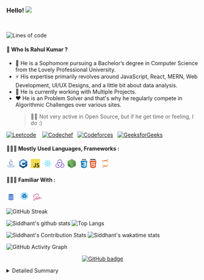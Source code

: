 ### Hello! <img src="https://github.com/TheDudeThatCode/TheDudeThatCode/blob/master/Assets/Hi.gif" width="29px">

<!-- <a href="https://www.linkedin.com/in/iamrahull/"><img src="https://www.flaticon.com/svg/static/icons/svg/174/174857.svg" width="30" height="30"></a>
<a href="mailto:rahulasr101@gmail.com"><img src="https://www.flaticon.com/svg/static/icons/svg/646/646187.svg" width="30" height="30"></a>
<a href="https://t.me/cesur"><img src="https://www.flaticon.com/svg/static/icons/svg/1532/1532545.svg" width="30" height="30"></a>
<a href="https://www.instagram.com/k._.rahul/"><img src="https://www.flaticon.com/svg/static/icons/svg/174/174855.svg" width="30" height="30" /></a> -->
<br>

![Lines of code](https://img.shields.io/badge/From%20Hello%20World%20I've%20written-2124786%20Lines%20of%20code-blue)

#### 🤔 Who Is Rahul Kumar ?

- 🏫 He is a Sophomore pursuing a Bachelor’s degree in Computer Science from the Lovely Professional University.
- ⚡️ His expertise primarily revolves around JavaScript, React, MERN, Web Development, UI/UX Designs, and a little bit about data analysis.
- 🔭 He is currently working with Multiple Projects.
- ♥️ He is an Problem Solver and that's why he regularly compete in Algorithmic Challenges over various sites.
  > 🐱‍💻 Not very active in Open Source, but if he get time or feeling, I do :)

[![Leetcode](https://img.shields.io/badge/Leetcode-1626-orange)](https://leetcode.com/cesur_/)&nbsp;&nbsp;&nbsp;&nbsp;[![Codechef](https://cp-logo.vercel.app/codechef/cezur)](https://www.codechef.com/users/cezur)&nbsp;&nbsp;&nbsp;[![Codeforces](https://cp-logo.vercel.app/codeforces/cesur)](https://codeforces.com/profile/cesur)&nbsp;&nbsp;&nbsp;[![GeeksforGeeks](https://img.shields.io/badge/GeeksforGeeks-1668-brightgreen)](https://auth.geeksforgeeks.org/user/cesur/practice/)

#### 👨🏻‍💻 Mostly Used Languages, Frameworks :

<img height="24" src="https://raw.githubusercontent.com/github/explore/80688e429a7d4ef2fca1e82350fe8e3517d3494d/topics/c/c.png">&nbsp;&nbsp;<img height="24" src="https://raw.githubusercontent.com/github/explore/80688e429a7d4ef2fca1e82350fe8e3517d3494d/topics/cpp/cpp.png">&nbsp;&nbsp;<img height="24" src="https://raw.githubusercontent.com/github/explore/80688e429a7d4ef2fca1e82350fe8e3517d3494d/topics/javascript/javascript.png">&nbsp;&nbsp;<img height="24" src="https://raw.githubusercontent.com/github/explore/80688e429a7d4ef2fca1e82350fe8e3517d3494d/topics/react/react.png">&nbsp;&nbsp;<img height="24" src="https://raw.githubusercontent.com/github/explore/80688e429a7d4ef2fca1e82350fe8e3517d3494d/topics/redux/redux.png">&nbsp;&nbsp;<img height="24" src="https://raw.githubusercontent.com/github/explore/80688e429a7d4ef2fca1e82350fe8e3517d3494d/topics/nodejs/nodejs.png">&nbsp;&nbsp;<img height="24" src="https://raw.githubusercontent.com/github/explore/80688e429a7d4ef2fca1e82350fe8e3517d3494d/topics/css/css.png"><img height="24" src="https://raw.githubusercontent.com/github/explore/80688e429a7d4ef2fca1e82350fe8e3517d3494d/topics/html/html.png">&nbsp;&nbsp;<img height="24" src="https://raw.githubusercontent.com/github/explore/80688e429a7d4ef2fca1e82350fe8e3517d3494d/topics/jupyter-notebook/jupyter-notebook.png">&nbsp;&nbsp;

#### 👨🏻‍💻 Familiar With :

<img height="24" src="https://raw.githubusercontent.com/github/explore/80688e429a7d4ef2fca1e82350fe8e3517d3494d/topics/sql/sql.png">&nbsp;&nbsp;<img height="30" src="https://raw.githubusercontent.com/github/explore/80688e429a7d4ef2fca1e82350fe8e3517d3494d/topics/webpack/webpack.png">&nbsp;&nbsp;<img height="24" src="https://raw.githubusercontent.com/github/explore/80688e429a7d4ef2fca1e82350fe8e3517d3494d/topics/sass/sass.png"></code>

![GitHub Streak](https://github-readme-streak-stats.herokuapp.com/?user=iamrahull&theme=tokyonight&count_private=true)

![Siddhant's github stats](https://github-readme-stats.vercel.app/api?username=iamrahull&show_icons=true&hide_border=true&theme=tokyonight&count_private=true)
![Top Langs](https://github-readme-stats.vercel.app/api/top-langs/?username=iamrahull&layout=compact&theme=tokyonight)

![Siddhant's Contribution Stats](https://github-contribution-stats.vercel.app/api/?username=iamrahull)
![Siddhant's wakatime stats](https://github-readme-stats.vercel.app/api/wakatime?username=siddhant_k_code&layout=compact)

![GitHub Activity Graph](https://activity-graph.herokuapp.com/graph?username=iamrahull&theme=github&count_private=true)

<p align="center">
<a href="https://github.com/iamrahull?tab=followers">
    <img src="https://img.shields.io/github/followers/iamrahull?label=Followers&logo=GitHub&style=for-the-badge" alt="GitHub badge" />
  </a>
  
    
 </p>

<details>
<summary>Detailed Summary</summary>
<br>
    
![Metrics](https://metrics.lecoq.io/iamrahull?template=classic&config.timezone=Asia%2FCalcutta)
    
</details>
